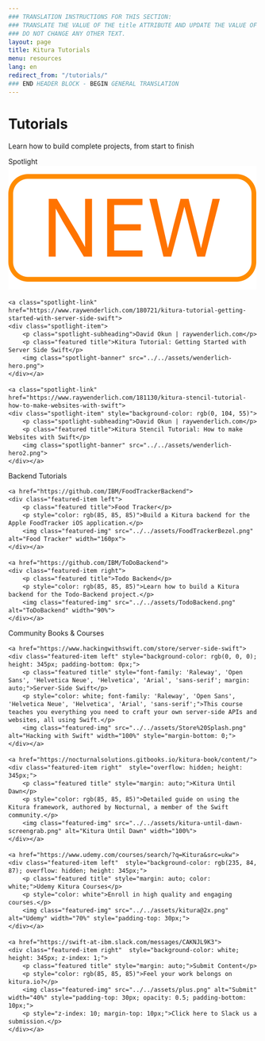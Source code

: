 ```yaml
---
### TRANSLATION INSTRUCTIONS FOR THIS SECTION:
### TRANSLATE THE VALUE OF THE title ATTRIBUTE AND UPDATE THE VALUE OF THE lang ATTRIBUTE.
### DO NOT CHANGE ANY OTHER TEXT.
layout: page
title: Kitura Tutorials
menu: resources
lang: en
redirect_from: "/tutorials/"
### END HEADER BLOCK - BEGIN GENERAL TRANSLATION
---
```


[info]: ../../assets/info-blue.png
[tip]: ../../assets/lightbulb-yellow.png
[warning]: ../../assets/warning-red.png

<div class="titleBlock" style="border-bottom: none;">
    <h1>Tutorials</h1>
    <p>Learn how to build complete projects, from start to finish</p>
</div>

<div class="spotlight">
    <p class="featured-header">Spotlight<img class="new-icon" src="../../assets/new-icon.png"/></p>
    <div class="section-separator"></div>
    
    <a class="spotlight-link" href="https://www.raywenderlich.com/180721/kitura-tutorial-getting-started-with-server-side-swift">
    <div class="spotlight-item">
        <p class="spotlight-subheading">David Okun | raywenderlich.com</p>
        <p class="featured title">Kitura Tutorial: Getting Started with Server Side Swift</p>
        <img class="spotlight-banner" src="../../assets/wenderlich-hero.png">
    </div></a>
    
    <a class="spotlight-link" href="https://www.raywenderlich.com/181130/kitura-stencil-tutorial-how-to-make-websites-with-swift">
    <div class="spotlight-item" style="background-color: rgb(0, 104, 55)">
        <p class="spotlight-subheading">David Okun | raywenderlich.com</p>
        <p class="featured title">Kitura Stencil Tutorial: How to make Websites with Swift</p>
        <img class="spotlight-banner" src="../../assets/wenderlich-hero2.png">
    </div></a>
</div>



<div class="featured">
    <p class="featured-header">Backend Tutorials</p>
    <div class="section-separator"></div>
    
    <a href="https://github.com/IBM/FoodTrackerBackend">
    <div class="featured-item left">
        <p class="featured title">Food Tracker</p>
        <p style="color: rgb(85, 85, 85)">Build a Kitura backend for the Apple FoodTracker iOS application.</p>
        <img class="featured-img" src="../../assets/FoodTrackerBezel.png" alt="Food Tracker" width="160px">
    </div></a>
    
    <a href="https://github.com/IBM/ToDoBackend">
    <div class="featured-item right">
        <p class="featured title">Todo Backend</p>
        <p style="color: rgb(85, 85, 85)">Learn how to build a Kitura backend for the Todo-Backend project.</p>
        <img class="featured-img" src="../../assets/TodoBackend.png" alt="ToDoBackend" width="90%">
    </div></a>
</div>
 

<div class="books">
    <p class="featured-header">Community Books &amp; Courses</p>
    <div class="section-separator"></div>
    
    <a href="https://www.hackingwithswift.com/store/server-side-swift">
    <div class="featured-item left" style="background-color: rgb(0, 0, 0); height: 345px; padding-bottom: 0px;">
        <p class="featured title" style="font-family: 'Raleway', 'Open Sans', 'Helvetica Neue', 'Helvetica', 'Arial', 'sans-serif'; margin: auto;">Server-Side Swift</p>
        <p style="color: white; font-family: 'Raleway', 'Open Sans', 'Helvetica Neue', 'Helvetica', 'Arial', 'sans-serif';">This course teaches you everything you need to craft your own server-side APIs and websites, all using Swift.</p>
        <img class="featured-img" src="../../assets/Store%20Splash.png" alt="Hacking with Swift" width="100%" style="margin-bottom: 0;">
    </div></a>
    
    <a href="https://nocturnalsolutions.gitbooks.io/kitura-book/content/">
    <div class="featured-item right"  style="overflow: hidden; height: 345px;">
        <p class="featured title" style="margin: auto;">Kitura Until Dawn</p>
        <p style="color: rgb(85, 85, 85)">Detailed guide on using the Kitura framework, authored by Nocturnal, a member of the Swift community.</p>
        <img class="featured-img" src="../../assets/kitura-until-dawn-screengrab.png" alt="Kitura Until Dawn" width="100%">
    </div></a>
    
    <a href="https://www.udemy.com/courses/search/?q=Kitura&src=ukw">
    <div class="featured-item left"  style="background-color: rgb(235, 84, 87); overflow: hidden; height: 345px;">
        <p class="featured title" style="margin: auto; color: white;">Udemy Kitura Courses</p>
        <p style="color: white">Enroll in high quality and engaging courses.</p>
        <img class="featured-img" src="../../assets/kitura@2x.png" alt="Udemy" width="70%" style="padding-top: 30px;">
    </div></a>
    
    <a href="https://swift-at-ibm.slack.com/messages/CAKNJL9K3">
    <div class="featured-item right"  style="background-color: white; height: 345px; z-index: 1;">
        <p class="featured title" style="margin: auto;">Submit Content</p>
        <p style="color: rgb(85, 85, 85)">Feel your work belongs on kitura.io?</p>
        <img class="featured-img" src="../../assets/plus.png" alt="Submit" width="40%" style="padding-top: 30px; opacity: 0.5; padding-bottom: 10px;">
        <p style="z-index: 10; margin-top: 10px;">Click here to Slack us a submission.</p>
    </div></a>
</div>